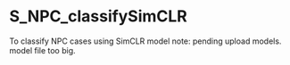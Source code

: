 # S_NPC_classifySimCLR

To classify NPC cases using SimCLR model
note: pending upload models. model file too big. 
